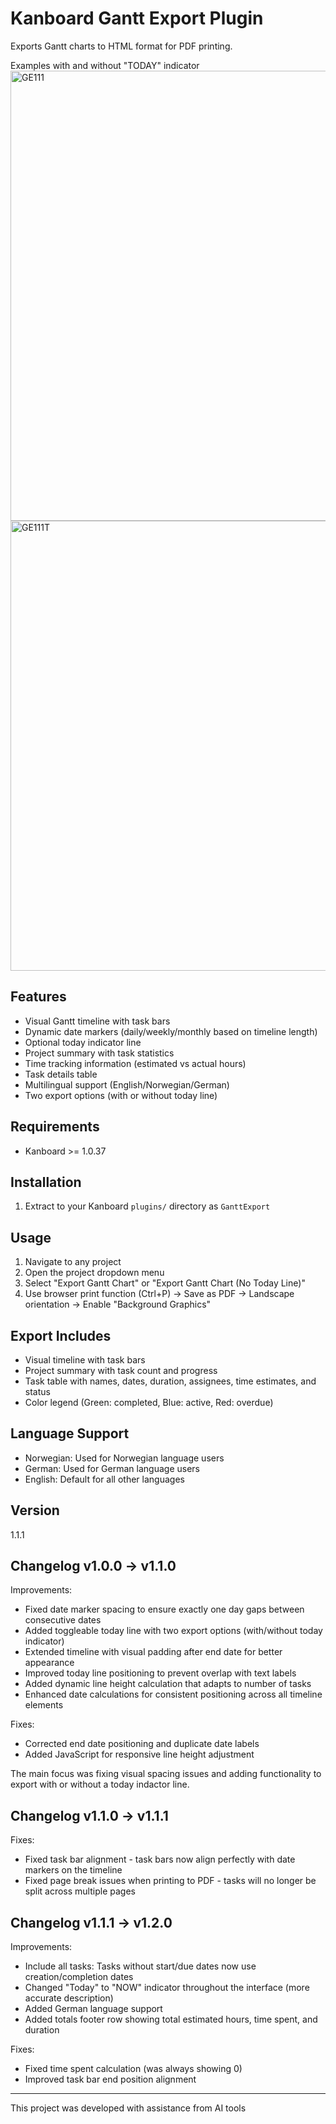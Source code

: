 # Kanboard Gantt Export Plugin

Exports Gantt charts to HTML format for PDF printing.

Examples with and without "TODAY" indicator
<img width="1280" height="720" alt="GE111" src="https://github.com/user-attachments/assets/caf3f3c2-e7b0-48b3-9c7d-24b607ffeb3b" />
<img width="1280" height="720" alt="GE111T" src="https://github.com/user-attachments/assets/d48498bd-7f07-44a3-9e1b-c2ed74d0db2f" />



## Features

- Visual Gantt timeline with task bars
- Dynamic date markers (daily/weekly/monthly based on timeline length)
- Optional today indicator line
- Project summary with task statistics
- Time tracking information (estimated vs actual hours)
- Task details table
- Multilingual support (English/Norwegian/German)
- Two export options (with or without today line)

## Requirements

- Kanboard >= 1.0.37

## Installation

1. Extract to your Kanboard `plugins/` directory as `GanttExport`

## Usage

1. Navigate to any project
2. Open the project dropdown menu
3. Select "Export Gantt Chart" or "Export Gantt Chart (No Today Line)"
4. Use browser print function (Ctrl+P) → Save as PDF → Landscape orientation → Enable "Background Graphics"

## Export Includes

- Visual timeline with task bars
- Project summary with task count and progress
- Task table with names, dates, duration, assignees, time estimates, and status
- Color legend (Green: completed, Blue: active, Red: overdue)

## Language Support

- Norwegian: Used for Norwegian language users
- German: Used for German language users
- English: Default for all other languages

## Version

1.1.1


## Changelog v1.0.0 → v1.1.0

  Improvements:
  - Fixed date marker spacing to ensure exactly one day gaps between consecutive dates
  - Added toggleable today line with two export options (with/without today indicator)
  - Extended timeline with visual padding after end date for better appearance
  - Improved today line positioning to prevent overlap with text labels
  - Added dynamic line height calculation that adapts to number of tasks
  - Enhanced date calculations for consistent positioning across all timeline elements

  Fixes:
  - Corrected end date positioning and duplicate date labels
  - Added JavaScript for responsive line height adjustment

  The main focus was fixing visual spacing issues and adding functionality to export with or without a today indactor line.


## Changelog v1.1.0 → v1.1.1

  Fixes:
  - Fixed task bar alignment - task bars now align perfectly with date markers on the timeline
  - Fixed page break issues when printing to PDF - tasks will no longer be split across multiple pages


## Changelog v1.1.1 → v1.2.0

  Improvements:
  - Include all tasks: Tasks without start/due dates now use creation/completion dates
  - Changed "Today" to "NOW" indicator throughout the interface (more accurate description)
  - Added German language support
  - Added totals footer row showing total estimated hours, time spent, and duration

  Fixes:
  - Fixed time spent calculation (was always showing 0)
  - Improved task bar end position alignment


---
  This project was developed with assistance from AI tools
